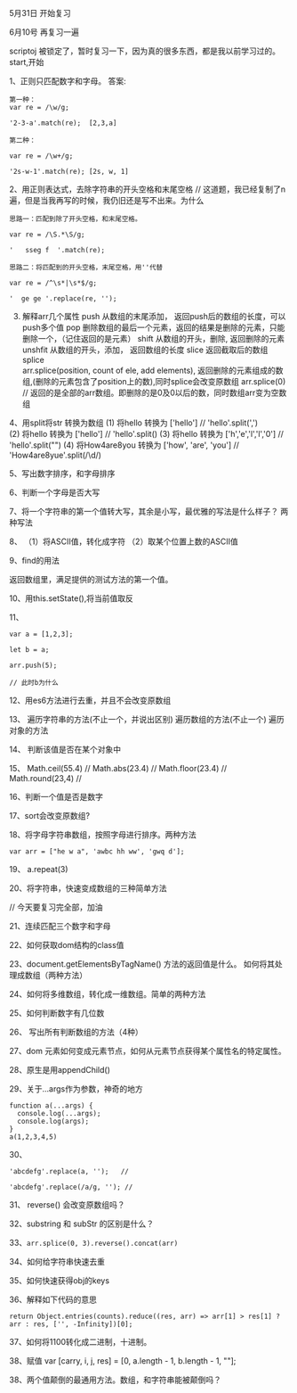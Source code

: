 5月31日 开始复习

6月10号 再复习一遍

scriptoj 被锁定了，暂时复习一下，因为真的很多东西，都是我以前学习过的。
start,开始

1、正则只匹配数字和字母。
答案:
```
第一种：
var re = /\w/g;

'2-3-a'.match(re);  [2,3,a]

第二种：

var re = /\w+/g;

'2s-w-1'.match(re); [2s, w, 1]
```

2、用正则表达式，去除字符串的开头空格和末尾空格
// 这道题，我已经复制了n遍，但是当我再写的时候，我仍旧还是写不出来。为什么
```
思路一：匹配到除了开头空格，和末尾空格。

var re = /\S.*\S/g;

'   sseg f  '.match(re);

思路二：将匹配到的开头空格，末尾空格，用''代替

var re = /^\s*|\s*$/g;

'  ge ge '.replace(re, '');
```

3. 解释arr几个属性
push    从数组的末尾添加， 返回push后的数组的长度，可以push多个值
pop     删除数组的最后一个元素，返回的结果是删除的元素，只能删除一个，（记住返回的是元素）
shift   从数组的开头，删除, 返回删除的元素
unshfit 从数组的开头，添加， 返回数组的长度
slice   返回截取后的数组
splice  
arr.splice(position, count of ele, add elements), 返回删除的元素组成的数组,(删除的元素包含了position上的数),同时splice会改变原数组
arr.splice(0) // 返回的是全部的arr数组。即删除的是0及0以后的数，同时数组arr变为空数组

4、用split将str 转换为数组
(1) 将hello 转换为 ['hello']   //  'hello'.split(',')  
(2) 将hello 转换为 ['hello']   //   'hello'.split()
(3) 将hello 转换为 ['h','e','l','l','0']  // 'hello'.split("")
(4) 将How4are8you 转换为 ['how', 'are', 'you'] // 'How4are8yue'.split(/\d/)

5、写出数字排序，和字母排序

6、判断一个字母是否大写

7、将一个字符串的第一个值转大写，其余是小写，最优雅的写法是什么样子？
两种写法

8、
（1）将ASCII值，转化成字符
（2）取某个位置上数的ASCII值

9、find的用法

返回数组里，满足提供的测试方法的第一个值。

10、用this.setState(),将当前值取反

11、
```
var a = [1,2,3];

let b = a;

arr.push(5);

// 此时b为什么
```

12、用es6方法进行去重，并且不会改变原数组

13、
遍历字符串的方法(不止一个，并说出区别)
遍历数组的方法(不止一个)
遍历对象的方法

14、 判断该值是否在某个对象中

15、
Math.ceil(55.4) // 
Math.abs(23.4) //
Math.floor(23.4) //
Math.round(23,4) //

16、判断一个值是否是数字

17、sort会改变原数组?

18、将字母字符串数组，按照字母进行排序。两种方法
```
var arr = ["he w a", 'awbc hh ww', 'gwq d'];
```

19、 a.repeat(3)

20、将字符串，快速变成数组的三种简单方法

// 今天要复习完全部，加油

21、连续匹配三个数字和字母

22、如何获取dom结构的class值

23、document.getElementsByTagName()  方法的返回值是什么。 如何将其处理成数组（两种方法）

24、如何将多维数组，转化成一维数组。简单的两种方法

25、如何判断数字有几位数

26、 写出所有判断数组的方法（4种）

27、dom 元素如何变成元素节点，如何从元素节点获得某个属性名的特定属性。

28、原生是用appendChild()

29、关于...args作为参数，神奇的地方
```
function a(...args) {
  console.log(...args);
  console.log(args);
}
a(1,2,3,4,5)
```

30、
```
'abcdefg'.replace(a, '');   //

'abcdefg'.replace(/a/g, ''); //
```

31、
reverse() 会改变原数组吗？

32、substring 和 subStr 的区别是什么？

33、`arr.splice(0, 3).reverse().concat(arr)`

34、如何给字符串快速去重

35、如何快速获得obj的keys

36、解释如下代码的意思

`return Object.entries(counts).reduce((res, arr) => arr[1] > res[1] ? arr : res, ['', -Infinity])[0];`


37、如何将1100转化成二进制，十进制。

38、赋值
var [carry, i, j, res] = [0, a.length - 1, b.length - 1, ""];


38、两个值颠倒的最通用方法。数组，和字符串能被颠倒吗？







